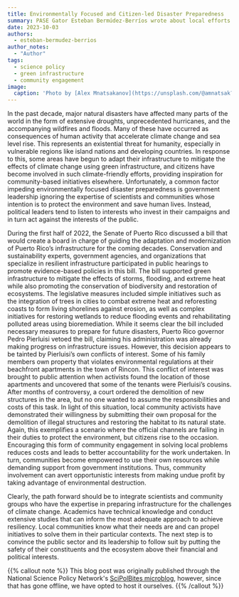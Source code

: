 ```yaml
---
title: Environmentally Focused and Citizen-led Disaster Preparedness
summary: PASE Gator Esteban Bermúdez-Berríos wrote about local efforts in Puerto Rico to empower the community to help preserve natural resources.
date: 2023-10-03
authors:
  - esteban-bermudez-berrios
author_notes:
  - "Author"
tags:
  - science policy
  - green infrastructure
  - community engagement
image:
  caption: 'Photo by [Alex Mnatsakanov](https://unsplash.com/@amnatsak?utm_content=creditCopyText&utm_medium=referral&utm_source=unsplash) on [Unsplash](https://unsplash.com/photos/green-trees-on-brown-sand-beach-during-daytime-x68y-jQoXNc?utm_content=creditCopyText&utm_medium=referral&utm_source=unsplash)'
---
```


In the past decade, major natural disasters have affected many parts of the world in the form of extensive droughts, unprecedented hurricanes, and the accompanying wildfires and floods. Many of these have occurred as consequences of human activity that accelerate climate change and sea level rise. This represents an existential threat for humanity, especially in vulnerable regions like island nations and developing countries. In response to this, some areas have begun to adapt their infrastructure to mitigate the effects of climate change using green infrastructure, and citizens have become involved in such climate-friendly efforts, providing inspiration for community-based initiatives elsewhere. Unfortunately, a common factor impeding environmentally focused disaster preparedness is government leadership ignoring the expertise of scientists and communities whose intention is to protect the environment and save human lives. Instead, political leaders tend to listen to interests who invest in their campaigns and in turn act against the interests of the public.

During the first half of 2022, the Senate of Puerto Rico discussed a bill that would create a board in charge of guiding the adaptation and modernization of Puerto Rico’s infrastructure for the coming decades. Conservation and sustainability experts, government agencies, and organizations that specialize in resilient infrastructure participated in public hearings to promote evidence-based policies in this bill. The bill supported green infrastructure to mitigate the effects of storms, flooding, and extreme heat while also promoting the conservation of biodiversity and restoration of ecosystems. The legislative measures included simple initiatives such as the integration of trees in cities to combat extreme heat and reforesting coasts to form living shorelines against erosion, as well as complex initiatives for restoring wetlands to reduce flooding events and rehabilitating polluted areas using bioremediation. While it seems clear the bill included necessary measures to prepare for future disasters, Puerto Rico governor Pedro Pierluisi vetoed the bill, claiming his administration was already making progress on infrastructure issues. However, this decision appears to be tainted by Pierluisi’s own conflicts of interest. Some of his family members own property that violates environmental regulations at their beachfront apartments in the town of Rincon. This conflict of interest was brought to public attention when activists found the location of those apartments and uncovered that some of the tenants were Pierluisi’s cousins. After months of controversy, a court ordered the demolition of new structures in the area, but no one wanted to assume the responsibilities and costs of this task. In light of this situation, local community activists have demonstrated their willingness by submitting their own proposal for the demolition of illegal structures and restoring the habitat to its natural state. Again, this exemplifies a scenario where the official channels are failing in their duties to protect the environment, but citizens rise to the occasion. Encouraging this form of community engagement in solving local problems reduces costs and leads to better accountability for the work undertaken. In turn, communities become empowered to use their own resources while demanding support from government institutions. Thus, community involvement can avert opportunistic interests from making undue profit by taking advantage of environmental destruction.

Clearly, the path forward should be to integrate scientists and community groups who have the expertise in preparing infrastructure for the challenges of climate change. Academics have technical knowledge and conduct extensive studies that can inform the most adequate approach to achieve resiliency. Local communities know what their needs are and can propel initiatives to solve them in their particular contexts. The next step is to convince the public sector and its leadership to follow suit by putting the safety of their constituents and the ecosystem above their financial and political interests.

{{% callout note %}}
This blog post was originally published through the National Science Policy Network's [SciPolBites microblog](https://www.scipolnetwork.org/nspn/scipolbites-whose-soil-is-this-happening-in/), however, since that has gone offline, we have opted to host it ourselves.
{{% /callout %}}
